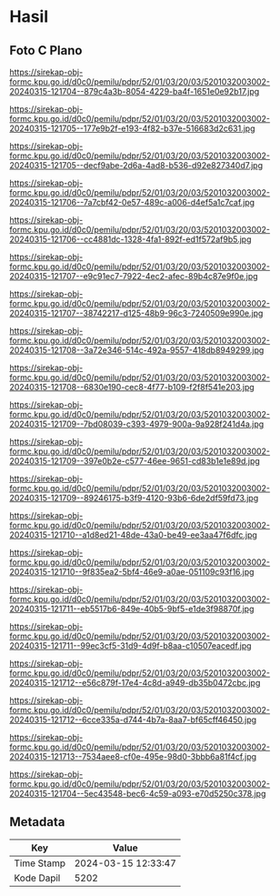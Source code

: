 # Hasil

## Foto C Plano

https://sirekap-obj-formc.kpu.go.id/d0c0/pemilu/pdpr/52/01/03/20/03/5201032003002-20240315-121704--879c4a3b-8054-4229-ba4f-1651e0e92b17.jpg

https://sirekap-obj-formc.kpu.go.id/d0c0/pemilu/pdpr/52/01/03/20/03/5201032003002-20240315-121705--177e9b2f-e193-4f82-b37e-516683d2c631.jpg

https://sirekap-obj-formc.kpu.go.id/d0c0/pemilu/pdpr/52/01/03/20/03/5201032003002-20240315-121705--decf9abe-2d6a-4ad8-b536-d92e827340d7.jpg

https://sirekap-obj-formc.kpu.go.id/d0c0/pemilu/pdpr/52/01/03/20/03/5201032003002-20240315-121706--7a7cbf42-0e57-489c-a006-d4ef5a1c7caf.jpg

https://sirekap-obj-formc.kpu.go.id/d0c0/pemilu/pdpr/52/01/03/20/03/5201032003002-20240315-121706--cc4881dc-1328-4fa1-892f-ed1f572af9b5.jpg

https://sirekap-obj-formc.kpu.go.id/d0c0/pemilu/pdpr/52/01/03/20/03/5201032003002-20240315-121707--e9c91ec7-7922-4ec2-afec-89b4c87e9f0e.jpg

https://sirekap-obj-formc.kpu.go.id/d0c0/pemilu/pdpr/52/01/03/20/03/5201032003002-20240315-121707--38742217-d125-48b9-96c3-7240509e990e.jpg

https://sirekap-obj-formc.kpu.go.id/d0c0/pemilu/pdpr/52/01/03/20/03/5201032003002-20240315-121708--3a72e346-514c-492a-9557-418db8949299.jpg

https://sirekap-obj-formc.kpu.go.id/d0c0/pemilu/pdpr/52/01/03/20/03/5201032003002-20240315-121708--6830e190-cec8-4f77-b109-f2f8f541e203.jpg

https://sirekap-obj-formc.kpu.go.id/d0c0/pemilu/pdpr/52/01/03/20/03/5201032003002-20240315-121709--7bd08039-c393-4979-900a-9a928f241d4a.jpg

https://sirekap-obj-formc.kpu.go.id/d0c0/pemilu/pdpr/52/01/03/20/03/5201032003002-20240315-121709--397e0b2e-c577-46ee-9651-cd83b1e1e89d.jpg

https://sirekap-obj-formc.kpu.go.id/d0c0/pemilu/pdpr/52/01/03/20/03/5201032003002-20240315-121709--89246175-b3f9-4120-93b6-6de2df59fd73.jpg

https://sirekap-obj-formc.kpu.go.id/d0c0/pemilu/pdpr/52/01/03/20/03/5201032003002-20240315-121710--a1d8ed21-48de-43a0-be49-ee3aa47f6dfc.jpg

https://sirekap-obj-formc.kpu.go.id/d0c0/pemilu/pdpr/52/01/03/20/03/5201032003002-20240315-121710--9f835ea2-5bf4-46e9-a0ae-051109c93f16.jpg

https://sirekap-obj-formc.kpu.go.id/d0c0/pemilu/pdpr/52/01/03/20/03/5201032003002-20240315-121711--eb5517b6-849e-40b5-9bf5-e1de3f98870f.jpg

https://sirekap-obj-formc.kpu.go.id/d0c0/pemilu/pdpr/52/01/03/20/03/5201032003002-20240315-121711--99ec3cf5-31d9-4d9f-b8aa-c10507eacedf.jpg

https://sirekap-obj-formc.kpu.go.id/d0c0/pemilu/pdpr/52/01/03/20/03/5201032003002-20240315-121712--e56c879f-17e4-4c8d-a949-db35b0472cbc.jpg

https://sirekap-obj-formc.kpu.go.id/d0c0/pemilu/pdpr/52/01/03/20/03/5201032003002-20240315-121712--6cce335a-d744-4b7a-8aa7-bf65cff46450.jpg

https://sirekap-obj-formc.kpu.go.id/d0c0/pemilu/pdpr/52/01/03/20/03/5201032003002-20240315-121713--7534aee8-cf0e-495e-98d0-3bbb6a81f4cf.jpg

https://sirekap-obj-formc.kpu.go.id/d0c0/pemilu/pdpr/52/01/03/20/03/5201032003002-20240315-121704--5ec43548-bec6-4c59-a093-e70d5250c378.jpg


## Metadata

| Key        | Value               |
| ---------- | ------------------- |
| Time Stamp | 2024-03-15 12:33:47 |
| Kode Dapil | 5202                |



